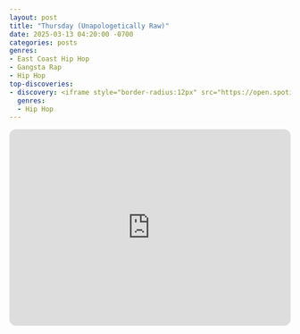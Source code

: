```yaml
---
layout: post
title: "Thursday (Unapologetically Raw)"
date: 2025-03-13 04:20:00 -0700
categories: posts
genres:
- East Coast Hip Hop
- Gangsta Rap
- Hip Hop
top-discoveries:
- discovery: <iframe style="border-radius:12px" src="https://open.spotify.com/embed/album/07h5cYnfQm4mCDmEBiRtei?utm_source=generator" width="100%" height="352" frameBorder="0" allowfullscreen="" allow="autoplay; clipboard-write; encrypted-media; fullscreen; picture-in-picture" loading="lazy"></iframe>
  genres:
  - Hip Hop
---
```

<iframe style="border-radius:12px" src="https://open.spotify.com/embed/playlist/5hTIfdclXp3UIZk79HobFv?utm_source=generator" width="100%" height="352" frameBorder="0" allowfullscreen="" allow="autoplay; clipboard-write; encrypted-media; fullscreen; picture-in-picture" loading="lazy"></iframe>